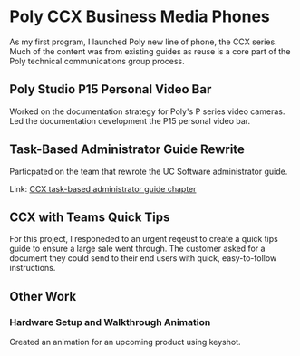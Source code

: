 # Poly CCX Business Media Phones

As my first program, I launched Poly new line of phone, the CCX series.
Much of the content was from existing guides as reuse is a core part of the Poly technical communications group process.

## Poly Studio P15 Personal Video Bar

Worked on the documentation strategy for Poly's P series video cameras.
Led the documentation development the P15 personal video bar.

## Task-Based Administrator Guide Rewrite

Particpated on the team that rewrote the UC Software administrator guide.

Link: [CCX task-based administrator guide chapter](https://chriskpeterson.github.io/vuepress2/public/ccx-audio.pdf)

## CCX with Teams Quick Tips

For this project, I responeded to an urgent reqeust to create a quick tips guide to ensure a large sale went through. The customer asked for a document they could send to their end users with quick, easy-to-follow instructions.

## Other Work

### Hardware Setup and Walkthrough Animation

Created an animation for an upcoming product using keyshot.
